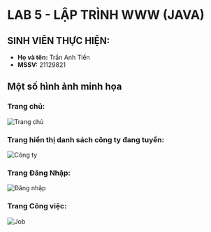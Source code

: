# LAB 5 - LẬP TRÌNH WWW (JAVA)

## SINH VIÊN THỰC HIỆN:
- **Họ và tên:** Trần Anh Tiến
- **MSSV:** 21129821

## Một số hình ảnh minh họa

### Trang chủ: 
![Trang chủ](https://i.imgur.com/Fc9D9gc.png)

### Trang hiển thị danh sách công ty đang tuyển: 
![Công ty](https://i.imgur.com/i9tGMBN.png)

### Trang Đăng Nhập:
![Đăng nhập](https://i.imgur.com/hdJRteD.png)

### Trang Công việc:
![Job](https://i.imgur.com/IAZAPkr.png)

